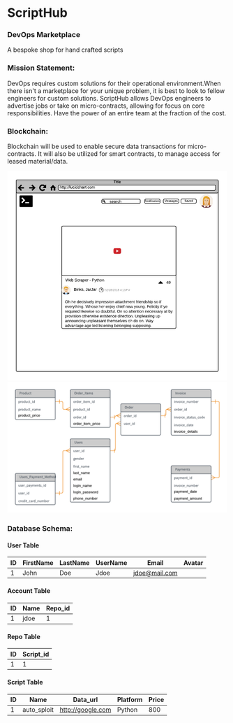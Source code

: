 # ScriptHub

<h3>DevOps Marketplace</h3>
<p>A bespoke shop for hand crafted scripts</p>

<h3>Mission Statement:</h3>
<p>DevOps requires custom solutions for their operational environment.When there isn't a marketplace for your unique problem, it is best to look to fellow engineers for custom solutions. ScriptHub allows DevOps engineers to advertise jobs or take on micro-contracts, allowing for focus on core responsibilities. Have the power of an entire team at the fraction of the cost.</p>

<h3>Blockchain:</h3>
<p>Blockchain will be used to enable secure data transactions for micro-contracts. It will also be utilized for smart contracts, to manage access for leased material/data.</p>

<img src="./scripthub/wireframe/scripthub-search-display.png"></img>
<img src="./scripthub/wireframe/scripthub-database-erd.png"></img>

<h3>Database Schema:</h3>

<h4>User Table</h4>

ID | FirstName | LastName | UserName | Email | Avatar
--- | --- | --- | --- | --- | ---
1  | John | Doe | Jdoe | jdoe@mail.com |

<h4>Account Table</h4>

ID | Name | Repo_id
--- | --- | ---
1 | jdoe | 1

<h4>Repo Table</h4>

ID | Script_id
--- | ---
1 | 1

<h4>Script Table</h4>

ID | Name | Data_url | Platform | Price
--- | --- | --- | --- | ---
1 | auto_sploit | http://google.com | Python | 800   
